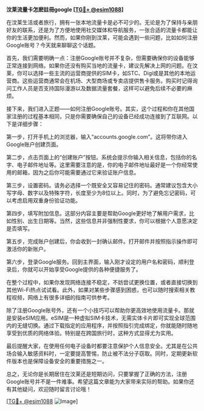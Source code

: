 **汶莱流量卡怎麽註冊google [[TG💪+ @esim1088](https://t.me/s/esim1088)]**

在汶莱生活或者旅行，拥有一张本地流量卡是必不可少的。无论是为了保持与亲朋好友的联系，还是为了方便地使用社交媒体和导航服务，一张合适的流量卡都能让你的生活更加便利。然而，如果你刚到汶莱，可能会遇到一些问题，比如如何注册Google账号？今天就来聊聊这个话题。

首先，我们需要明确一点：注册Google账号并不复杂，但需要确保你的设备能够正常连接到网络。如果你还没有购买当地的流量卡，建议先解决上网的问题。在汶莱，你可以选择一些主流的运营商提供的SIM卡，如STC、Digi或是其他的本地运营商。这些运营商通常会在机场、大型商场或专卖店提供售卡服务。购买时记得询问工作人员是否支持国际漫游以及数据流量套餐，这样可以避免后续不必要的麻烦。

接下来，我们进入正题——如何注册Google账号。其实，这个过程和你在其他国家注册的过程基本相同，只是你需要确保自己的设备已经成功连接到了互联网。以下是详细步骤：

第一步，打开手机上的浏览器，输入“accounts.google.com”。这将带你进入Google账户创建页面。

第二步，点击页面上的“创建账户”按钮。系统会提示你输入相关信息，包括你的名字、电子邮件地址等。这里需要注意的是，你的电子邮件地址最好是一个你经常使用的邮箱，因为之后你可能需要通过它来验证账户信息。

第三步，设置密码。请务必选择一个既安全又容易记住的密码。通常建议包含大小写字母、数字以及特殊字符，长度至少为8位以上。同时，为了避免忘记密码，可以考虑启用双重身份验证功能。

第四步，填写附加信息。这部分内容主要是帮助Google更好地了解用户需求，比如性别、出生日期等。当然，这些信息并非强制性要求，你可以根据个人意愿决定是否填写。

第五步，完成账户创建后，你会收到一封确认邮件。打开邮件并按照指示操作即可激活你的新账户。

第六步，登录Google服务。回到主界面，输入刚才设定的用户名和密码，顺利登录后，你就可以开始享受Google提供的各种便捷服务了。

在整个过程中，如果你发现网络连接不稳定，不妨尝试更换位置，或者直接切换到其他Wi-Fi热点试试看。此外，如果对某些步骤感到困惑，也可以随时搜索相关教程视频，网络上有很多详细的指南可供参考。

除了注册Google账号外，还有一个小技巧可以帮助你更高效地使用流量卡。那就是安装eSIM应用。eSIM是一种虚拟SIM卡技术，无需实体卡片即可实现全球范围内的无缝切换。通过下载指定的应用程序，并按照指引完成绑定，你就能随时随地享受到优质的网络体验。特别是在跨国旅行时，这种方式显得尤为实用。

最后提醒大家，在使用任何电子设备时都要注意保护个人信息安全。尤其是在公共场合输入敏感资料时，一定要提高警惕，防止被不法分子窃取。同时，定期更新软件版本也是保障设备安全的重要措施之一。

总之，无论你是长期居住在汶莱还是短期访问，只要掌握了正确的方法，注册Google账号并不是一件难事。希望这篇文章能为大家带来实际的帮助。如果你还有其他疑问，欢迎随时留言讨论哦！

[[TG💪+ @esim1088](https://t.me/s/esim1088) ![Image](https://i.postimg.cc/4NQfJmqS/Snipaste-2025-05-13-00-14-12.png)]